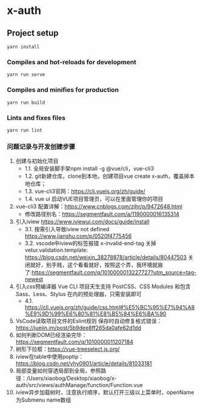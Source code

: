 # x-auth

## Project setup
```
yarn install
```

### Compiles and hot-reloads for development
```
yarn run serve
```

### Compiles and minifies for production
```
yarn run build
```

### Lints and fixes files
```
yarn run lint
```
### 问题记录与开发创建步骤
1. 创建与初始化项目
    + 1.1. 全局安装脚手架npm install -g @vue/cli，vue-cli3
    + 1.2. git新建仓库，clone到本地，创建项目vue create x-auth，覆盖掉本地仓库；
    + 1.3. vue-cli3官网：https://cli.vuejs.org/zh/guide/
    + 1.4. vue ui 启动VUE项目管理页，可以在里面管理你的项目
2. vue-cli3 配置详解：https://www.cnblogs.com/zjhr/p/9472648.html
    + 修改路径别名：https://segmentfault.com/a/1190000016135314 
3. 引入iview https://www.iviewui.com/docs/guide/install
    + 3.1. 按需引入导致iview not defined https://www.jianshu.com/p/0520f4775456
    + 3.2. vscode中iview的标签报错 x-invalid-end-tag 关掉vetur.validation.template:       https://blog.csdn.net/weixin_38278878/article/details/80447503
关闭就好，别手贱，这个看看就好，按照这个弄，我环境就崩了:https://segmentfault.com/q/1010000013227727?utm_source=tag-newest
4. 引入css预编译器   Vue CLI 项目天生支持 PostCSS、CSS Modules 和包含 Sass、Less、Stylus 在内的预处理器，只需安装即可
    + 4.1. https://cli.vuejs.org/zh/guide/css.html#%E5%BC%95%E7%94%A8%E9%9D%99%E6%80%81%E8%B5%84%E6%BA%90
5. VsCode读取项目文件的Eslint规则 保存时自动修复格式错误：https://juejin.im/post/5b9dee8ff265da0afe62d1dd
6. 如何判断DOM已经渲染完毕：https://segmentfault.com/q/1010000011207184
7. 树形下拉框：https://vue-treeselect.js.org/
8. iview在table中使用poptip：https://blog.csdn.net/yhy0901/article/details/81033181
9. 局部变量如何穿透局部到全局，参照路径：/Users/xiaobog/Desktop/xiaobog/x-auth/src/views/authManage/function/Function.vue
10. iview异步加载树时，注意执行顺序，默认打开三级以上菜单时，openName为Submenu name数组
